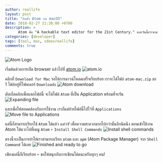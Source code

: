 ```yaml
---
author: reallife
layout: post
title: "ติดตั้ง Atom บน macOS"
date: 2018-02-27 21:38:00 +0700
description: >
      Atom คือ "A hackable text editor for the 21st Century." และวันนี้เราจะมาดูวิธีการติดตั้ง Atom บน macOS กัน
categories: [developer]
tags: [tool, mac, sdeesreallife]
comments: true
---
```

![Atom Logo](https://res.cloudinary.com/sdees-reallife/image/upload/c_scale,w_200/v1519744167/atom-logo.jpg)

เริ่มต้นด้วยการเปิด browser แล้วไปที่ [atom.io](https://atom.io)
![atom.io](https://res.cloudinary.com/sdees-reallife/image/upload/c_scale,w_400/v1519744249/web-atom-io.png)

คลิกที่ `Download for Mac` รอให้การดาวน์โหลดเสร็จเรียบร้อย เราจะได้ไฟล์ `atom-mac.zip` มา 1 ไฟล์อยู่ที่โฟลเดอร์ `Downloads`
![Atom download](https://res.cloudinary.com/sdees-reallife/image/upload/c_scale,w_400/v1519744259/finished-download-atom.png)

ดับเบิ้ลคลิกเพื่อแตกไฟล์นี้ จะได้ไฟล์ `Atom` ที่เป็น Application พร้อมที่จะรัน
![Expanding file](https://res.cloudinary.com/sdees-reallife/image/upload/c_scale,w_400/v1519744270/expanding-atom-mac-zip.png)

และเพื่อให้สอดคล้องกับการใช้งาน เราก็แค่ย้ายไฟล์นี้ไปไว้ที่ `Applications`
![Move file to Applications](https://res.cloudinary.com/sdees-reallife/image/upload/c_scale,w_400/v1519744281/atom-in-applications.png)

แค่นี้ก็สามารถเรียกใช้ `Atom` ได้แล้ว *แต่ว่า!* เพื่อความสะดวกมากไปกว่านั้นอีกนิดนึง ตอนเข้าใช้งาน Atom ให้แวะไปที่เมนู `Atom` ‣ `Install Shell Commands`
![Install shell commands](https://res.cloudinary.com/sdees-reallife/image/upload/c_scale,w_200/v1519744239/install-shell-commands.png)

ตรงนี้จะเป็นการทำให้เราสามารถเรียก `atom` และ `apm` (Atom Package Manager) จาก `Shell Command` ได้เลย
![Finished and ready to go](https://res.cloudinary.com/sdees-reallife/image/upload/c_scale,w_400/v1519744227/commands-installed.png)

เพียงแค่นี้ก็เรียบร้อย ‣ ขอให้สนุกกับการเขียนโค้ดนะครับทุกๆ คน!
